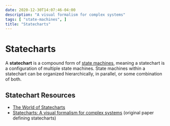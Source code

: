 ```yaml
---
date: 2020-12-30T14:07:46-04:00
description: "A visual formalism for complex systems"
tags: [ "state-machines", ]
title: "Statecharts"
---
```


# Statecharts

A **statechart** is a compound form of [state machines](state-machines.md), meaning a statechart is a configuration of multiple state machines. State machines within a statechart can be organized hierarchically, in parallel, or some combination of both.

## Statechart Resources

* [The World of Statecharts](https://statecharts.github.io/)
* [Statecharts: A visual formalism for complex systems](https://www.sciencedirect.com/science/article/pii/0167642387900359) (original paper defining statecharts)
